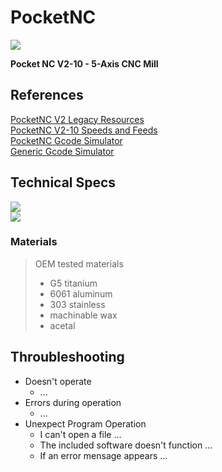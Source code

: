 # PocketNC

![](https://cdn.shopify.com/s/files/1/0077/5477/6623/products/v2-10_new_1200x1200.jpg)  

**Pocket NC V2-10 - 5-Axis CNC Mill**

## References

[PocketNC V2 Legacy Resources](https://pentamachine.atlassian.net/wiki/spaces/PNFUR/pages/1728217119/V2+Legacy+Resources)  
[PocketNC V2-10 Speeds and Feeds](https://pentamachine.atlassian.net/wiki/spaces/PNFUR/pages/370507817/V2-10+Speeds+and+Feeds)  
[PocketNC Gcode Simulator](https://sim.pocketnc.com/)  
[Generic Gcode Simulator](https://ncviewer.com/)  

## Technical Specs

![](https://i.imgur.com/SVo0N7K.png)  
![](https://i.imgur.com/aErQApR.png)  

### Materials

> OEM tested materials
> - G5 titanium
> - 6061 aluminum
> - 303 stainless
> - machinable wax
> - acetal

## Throubleshooting

- Doesn't operate
  - ...
- Errors during operation
  - ...
- Unexpect Program Operation
  - I can't open a file ...
  - The included software doesn't function ...
  - If an error mensage appears ...